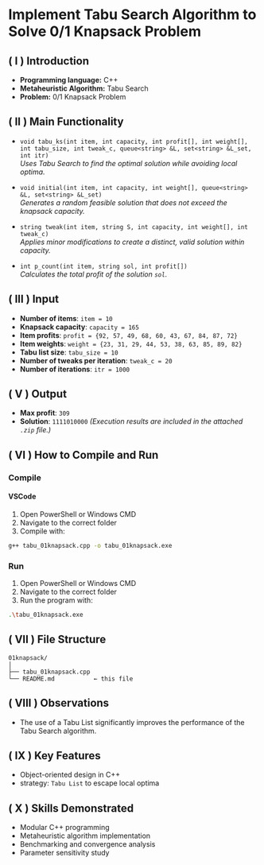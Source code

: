 # Implement Tabu Search Algorithm to Solve 0/1 Knapsack Problem

## ( I ) Introduction
- **Programming language:** C++
- **Metaheuristic Algorithm:** Tabu Search
- **Problem:** 0/1 Knapsack Problem

## ( II ) Main Functionality
- `void tabu_ks(int item, int capacity, int profit[], int weight[], int tabu_size, int tweak_c, queue<string> &L, set<string> &L_set, int itr)`  
  *Uses Tabu Search to find the optimal solution while avoiding local optima.*

- `void initial(int item, int capacity, int weight[], queue<string> &L, set<string> &L_set)`  
  *Generates a random feasible solution that does not exceed the knapsack capacity.*

- `string tweak(int item, string S, int capacity, int weight[], int tweak_c)`  
  *Applies minor modifications to create a distinct, valid solution within capacity.*

- `int p_count(int item, string sol, int profit[])`  
  *Calculates the total profit of the solution `sol`.*

## ( III ) Input
- **Number of items**: `item = 10`
- **Knapsack capacity**: `capacity = 165`
- **Item profits**: `profit = {92, 57, 49, 68, 60, 43, 67, 84, 87, 72}`
- **Item weights**: `weight = {23, 31, 29, 44, 53, 38, 63, 85, 89, 82}`
- **Tabu list size**: `tabu_size = 10`
- **Number of tweaks per iteration**: `tweak_c = 20`
- **Number of iterations**: `itr = 1000`


## ( V ) Output
- **Max profit**: `309`
- **Solution**: `1111010000`
*(Execution results are included in the attached `.zip` file.)*


## ( VI ) How to Compile and Run


### Compile
#### VSCode
1. Open PowerShell or Windows CMD
2. Navigate to the correct folder
3. Compile with:
```bash
g++ tabu_01knapsack.cpp -o tabu_01knapsack.exe
```
### Run
1. Open PowerShell or Windows CMD
2. Navigate to the correct folder
3. Run the program with:
```bash
.\tabu_01knapsack.exe
```

## ( VII ) File Structure

```
01knapsack/
│
├── tabu_01knapsack.cpp
└── README.md           ← this file
```

## ( VIII ) Observations
- The use of a Tabu List significantly improves the performance of the Tabu Search algorithm.

## ( IX ) Key Features
- Object-oriented design in C++
- strategy: `Tabu List` to escape local optima

## ( X ) Skills Demonstrated
- Modular C++ programming
- Metaheuristic algorithm implementation
- Benchmarking and convergence analysis
- Parameter sensitivity study
